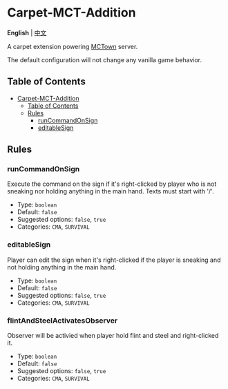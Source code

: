 # Carpet-MCT-Addition

<!-- TODO -->

**English** | [中文](README_CN.md)

A carpet extension powering [MCTown](https://www.mctown.tech/) server.

The default configuration will not change any vanilla game behavior.

## Table of Contents

<!-- TOC -->

- [Carpet-MCT-Addition](#carpet-mct-addition)
    - [Table of Contents](#table-of-contents)
    - [Rules](#rules)
        - [runCommandOnSign](#runcommandonsign)
        - [editableSign](#editablesign)

<!-- /TOC -->

## Rules

### runCommandOnSign

Execute the command on the sign if it's right-clicked by player who is not sneaking nor holding anything in the main hand. Texts must start with '/'.

- Type: `boolean`
- Default: `false`
- Suggested options: `false`, `true`
- Categories: `CMA`, `SURVIVAL`

### editableSign

Player can edit the sign when it's right-clicked if the player is sneaking and not holding anything in the main hand.

- Type: `boolean`
- Default: `false`
- Suggested options: `false`, `true`
- Categories: `CMA`, `SURVIVAL`

### flintAndSteelActivatesObserver

Observer will be activied when player hold flint and steel and right-clicked it.

- Type: `boolean`
- Default: `false`
- Suggested options: `false`, `true`
- Categories: `CMA`, `SURVIVAL`
